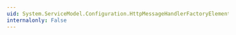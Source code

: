 ```yaml
---
uid: System.ServiceModel.Configuration.HttpMessageHandlerFactoryElement
internalonly: False
---
```

